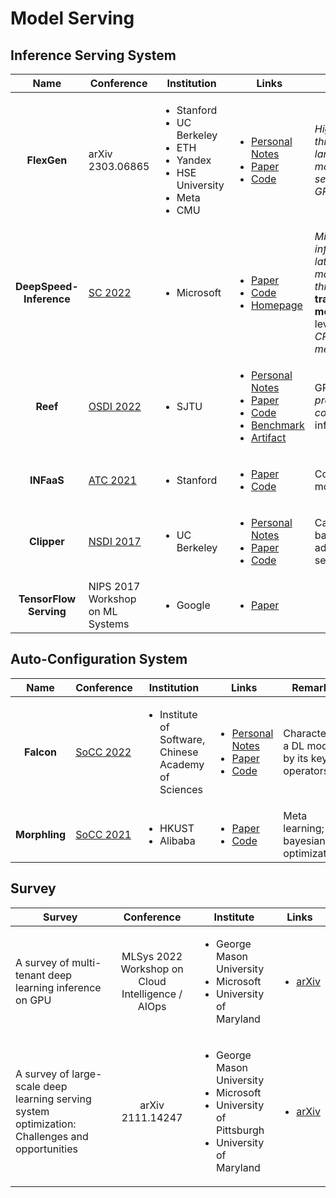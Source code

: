 # Model Serving

## Inference Serving System

|           Name          | Conference                                             | Institution                                                                                                               | Links                                                                                                                                                                                                                                                                                                                                                                                                                                                                                   | Remarks                                                                                                             |
| :---------------------: | ------------------------------------------------------ | ------------------------------------------------------------------------------------------------------------------------- | --------------------------------------------------------------------------------------------------------------------------------------------------------------------------------------------------------------------------------------------------------------------------------------------------------------------------------------------------------------------------------------------------------------------------------------------------------------------------------------- | ------------------------------------------------------------------------------------------------------------------- |
|       **FlexGen**       | arXiv 2303.06865                                       | <ul><li>Stanford</li><li>UC Berkeley</li><li>ETH</li><li>Yandex</li><li>HSE University</li><li>Meta</li><li>CMU</li></ul> | <ul><li><a href="../../reading-notes/miscellaneous/arxiv/2023/high-throughput-generative-inference-of-large-language-models-with-a-single-gpu.md">Personal Notes</a></li><li><a href="https://arxiv.org/abs/2303.06865">Paper</a></li><li><a href="https://github.com/FMInference/FlexGen">Code</a></li></ul>                                                                                                                                                                           | _High-throughput large language model (LLM) serving; single GPU._                                                   |
| **DeepSpeed-Inference** | [SC 2022](../../reading-notes/conference/sc-2022.md)   | <ul><li>Microsoft</li></ul>                                                                                               | <ul><li><a href="https://dl.acm.org/doi/abs/10.5555/3571885.3571946">Paper</a></li><li><a href="https://github.com/microsoft/DeepSpeed">Code</a></li><li><a href="https://www.deepspeed.ai/inference/">Homepage</a></li></ul>                                                                                                                                                                                                                                                           | _Minimize inference latency_ while _maximizing throughput_; **transformer models**; leverage _CPU/NVMe/GPU memory_. |
|         **Reef**        | [OSDI 2022](../../reading-notes/conference/osdi-2022/) | <ul><li>SJTU</li></ul>                                                                                                    | <ul><li><a href="../../reading-notes/conference/osdi-2022/microsecond-scale-preemption-for-concurrent-gpu-accelerated-dnn-inferences.md">Personal Notes</a></li><li><a href="https://www.usenix.org/conference/osdi22/presentation/han">Paper</a></li><li><a href="https://github.com/SJTU-IPADS/reef">Code</a></li><li><a href="https://github.com/SJTU-IPADS/disb">Benchmark</a></li><li><a href="https://github.com/SJTU-IPADS/reef-artifacts/tree/osdi22-ae">Artifact</a></li></ul> | GPU _kernel preemption_; _concurrent_ DNN inferences.                                                               |
|        **INFaaS**       | [ATC 2021](../../Conference/ATC-2021/)                 | <ul><li>Stanford</li></ul>                                                                                                | <ul><li><a href="https://www.usenix.org/conference/atc21/presentation/romero">Paper</a></li><li><a href="https://github.com/stanford-mast/INFaaS">Code</a></li></ul>                                                                                                                                                                                                                                                                                                                    | Consider model-variants.                                                                                            |
|       **Clipper**       | [NSDI 2017](../../Conference/NSDI-2017/)               | <ul><li>UC Berkeley</li></ul>                                                                                             | <ul><li><a href="../../Conference/NSDI-2017/clipper.md">Personal Notes</a></li><li><a href="https://www.usenix.org/conference/nsdi17/technical-sessions/presentation/crankshaw">Paper</a></li><li><a href="https://github.com/ucbrise/clipper">Code</a></li></ul>                                                                                                                                                                                                                       | Caching, batching, adaptive model selection.                                                                        |
|  **TensorFlow Serving** | NIPS 2017 Workshop on ML Systems                       | <ul><li>Google</li></ul>                                                                                                  | <ul><li><a href="https://arxiv.org/abs/1712.06139">Paper</a></li></ul>                                                                                                                                                                                                                                                                                                                                                                                                                  |                                                                                                                     |

## Auto-Configuration System

|      Name     | Conference                                               | Institution                                                          | Links                                                                                                                                                                                                                                                                                                                                  | Remarks                                       |
| :-----------: | -------------------------------------------------------- | -------------------------------------------------------------------- | -------------------------------------------------------------------------------------------------------------------------------------------------------------------------------------------------------------------------------------------------------------------------------------------------------------------------------------- | --------------------------------------------- |
|   **Falcon**  | [SoCC 2022](../../reading-notes/conference/socc-2022/)   | <ul><li>Institute of Software, Chinese Academy of Sciences</li></ul> | <ul><li><a href="../../reading-notes/conference/socc-2022/serving-unseen-deep-learning-model-with-near-optimal-configurations-a-fast-adaptive-search-approach.md">Personal Notes</a></li><li><a href="https://dl.acm.org/doi/10.1145/3542929.3563485">Paper</a></li><li><a href="https://github.com/dos-lab/Falcon">Code</a></li></ul> | Characterize a DL model by its key operators. |
| **Morphling** | [SoCC 2021](../../reading-notes/conference/socc-2021.md) | <ul><li>HKUST</li><li>Alibaba</li></ul>                              | <ul><li><a href="https://dl.acm.org/doi/10.1145/3472883.3486987">Paper</a></li><li><a href="https://github.com/kubedl-io/morphling">Code</a></li></ul>                                                                                                                                                                                 | Meta learning; bayesian optimization.         |

## Survey

| Survey                                                                                          |                     Conference                    | Institute                                                                                                                   | Links                                                                  |
| ----------------------------------------------------------------------------------------------- | :-----------------------------------------------: | --------------------------------------------------------------------------------------------------------------------------- | ---------------------------------------------------------------------- |
| A survey of multi-tenant deep learning inference on GPU                                         | MLSys 2022 Workshop on Cloud Intelligence / AIOps | <ul><li>George Mason University</li><li>Microsoft</li><li>University of Maryland</li></ul>                                  | <ul><li><a href="https://arxiv.org/abs/2203.09040">arXiv</a></li></ul> |
| A survey of large-scale deep learning serving system optimization: Challenges and opportunities |                  arXiv 2111.14247                 | <ul><li>George Mason University</li><li>Microsoft</li><li>University of Pittsburgh</li><li>University of Maryland</li></ul> | <ul><li><a href="https://arxiv.org/abs/2111.14247">arXiv</a></li></ul> |
